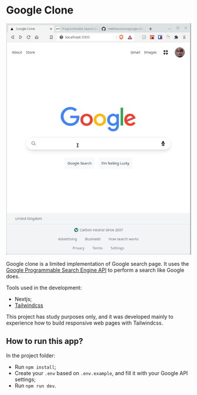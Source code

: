 # Google Clone

<p align="center">
  <img  src="./app.gif">
</p>

Google clone is a limited implementation of Google search page. It uses the [Google Programmable Search Engine API](https://developers.google.com/custom-search) to perform a search like Google does.

Tools used in the development:

  * Nextjs;
  * [Tailwindcss](https://tailwindcss.com/)

This project has study purposes only, and it was developed mainly to experience how to build responsive web pages with Tailwindcss.

## How to run this app?

In the project folder:

  * Run `npm install`;
  * Create your `.env` based on `.env.example`, and fill it with your Google API settings;
  * Run `npm run dev`.
